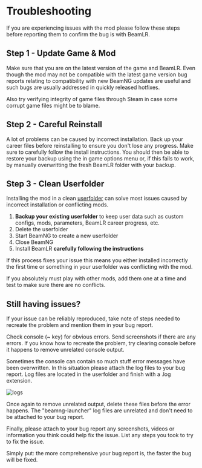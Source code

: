 # Troubleshooting
If you are experiencing issues with the mod please follow these steps before reporting them to confirm the bug is with BeamLR.

## Step 1 - Update Game & Mod
Make sure that you are on the latest version of the game and BeamLR. Even though the mod may not be compatible with the latest game version bug reports relating to compatibility with new BeamNG updates are useful and such bugs are usually addressed in quickly released hotfixes.

Also try verifying integrity of game files through Steam in case some corrupt game files might be to blame.

## Step 2 - Careful Reinstall
A lot of problems can be caused by incorrect installation. Back up your career files before reinstalling to ensure you don't lose any progress. Make sure to carefully follow the install instructions. You should then be able to restore your backup using the in game options menu or, if this fails to work, by manually overwritting the fresh BeamLR folder with your backup.

## Step 3 - Clean Userfolder

Installing the mod in a clean [userfolder](https://documentation.beamng.com/support/userfolder/) can solve most issues caused by incorrect installation or conflicting mods.

1. **Backup your existing userfolder** to keep user data such as custom configs, mods, parameters, BeamLR career progress, etc.
2. Delete the userfolder
3. Start BeamNG to create a new userfolder
4. Close BeamNG
5. Install BeamLR **carefully following the instructions**

If this process fixes your issue this means you either installed incorrectly the first time or something in your userfolder was conflicting with the mod. 

If you absolutely must play with other mods, add them one at a time and test to make sure there are no conflicts. 

## Still having issues? 

If your issue can be reliably reproduced, take note of steps needed to recreate the problem and mention them in your bug report. 

Check console (~ key) for obvious errors. Send screenshots if there are any errors. If you know how to recreate the problem, try clearing console before it happens to remove unrelated console output.  

Sometimes the console can contain so much stuff error messages have been overwritten. In this situation please attach the log files to your bug report. Log files are located in the userfolder and finish with a .log extension. 

![logs](https://i.imgur.com/6BDvi7C.png)

Once again to remove unrelated output, delete these files before the error happens. The "beamng-launcher" log files are unrelated and don't need to be attached to your bug report.

Finally, please attach to your bug report any screenshots, videos or information you think could help fix the issue. List any steps you took to try to fix the issue. 

Simply put: the more comprehensive your bug report is, the faster the bug will be fixed.
